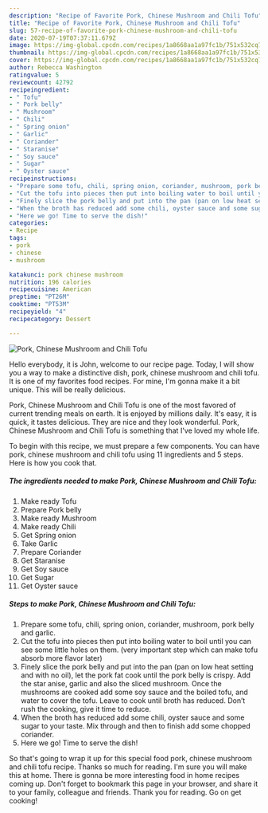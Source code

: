 ```yaml
---
description: "Recipe of Favorite Pork, Chinese Mushroom and Chili Tofu"
title: "Recipe of Favorite Pork, Chinese Mushroom and Chili Tofu"
slug: 57-recipe-of-favorite-pork-chinese-mushroom-and-chili-tofu
date: 2020-07-19T07:37:11.679Z
image: https://img-global.cpcdn.com/recipes/1a8668aa1a97fc1b/751x532cq70/pork-chinese-mushroom-and-chili-tofu-recipe-main-photo.jpg
thumbnail: https://img-global.cpcdn.com/recipes/1a8668aa1a97fc1b/751x532cq70/pork-chinese-mushroom-and-chili-tofu-recipe-main-photo.jpg
cover: https://img-global.cpcdn.com/recipes/1a8668aa1a97fc1b/751x532cq70/pork-chinese-mushroom-and-chili-tofu-recipe-main-photo.jpg
author: Rebecca Washington
ratingvalue: 5
reviewcount: 42792
recipeingredient:
- " Tofu"
- " Pork belly"
- " Mushroom"
- " Chili"
- " Spring onion"
- " Garlic"
- " Coriander"
- " Staranise"
- " Soy sauce"
- " Sugar"
- " Oyster sauce"
recipeinstructions:
- "Prepare some tofu, chili, spring onion, coriander, mushroom, pork belly and garlic."
- "Cut the tofu into pieces then put into boiling water to boil until you can see some little holes on them. (very important step which can make tofu absorb more flavor later)"
- "Finely slice the pork belly and put into the pan (pan on low heat setting and with no oil), let the pork fat cook until the pork belly is crispy. Add the star anise, garlic and also the sliced mushroom. Once the mushrooms are cooked add some soy sauce and the boiled tofu, and water to cover the tofu. Leave to cook until broth has reduced. Don’t rush the cooking, give it time to reduce."
- "When the broth has reduced add some chili, oyster sauce and some sugar to your taste. Mix through and then to finish add some chopped coriander."
- "Here we go! Time to serve the dish!"
categories:
- Recipe
tags:
- pork
- chinese
- mushroom

katakunci: pork chinese mushroom 
nutrition: 196 calories
recipecuisine: American
preptime: "PT26M"
cooktime: "PT53M"
recipeyield: "4"
recipecategory: Dessert

---
```



![Pork, Chinese Mushroom and Chili Tofu](https://img-global.cpcdn.com/recipes/1a8668aa1a97fc1b/751x532cq70/pork-chinese-mushroom-and-chili-tofu-recipe-main-photo.jpg)

Hello everybody, it is John, welcome to our recipe page. Today, I will show you a way to make a distinctive dish, pork, chinese mushroom and chili tofu. It is one of my favorites food recipes. For mine, I'm gonna make it a bit unique. This will be really delicious.



Pork, Chinese Mushroom and Chili Tofu is one of the most favored of current trending meals on earth. It is enjoyed by millions daily. It's easy, it is quick, it tastes delicious. They are nice and they look wonderful. Pork, Chinese Mushroom and Chili Tofu is something that I've loved my whole life.


To begin with this recipe, we must prepare a few components. You can have pork, chinese mushroom and chili tofu using 11 ingredients and 5 steps. Here is how you cook that.

<!--inarticleads1-->

##### The ingredients needed to make Pork, Chinese Mushroom and Chili Tofu:

1. Make ready  Tofu
1. Prepare  Pork belly
1. Make ready  Mushroom
1. Make ready  Chili
1. Get  Spring onion
1. Take  Garlic
1. Prepare  Coriander
1. Get  Staranise
1. Get  Soy sauce
1. Get  Sugar
1. Get  Oyster sauce




<!--inarticleads2-->

##### Steps to make Pork, Chinese Mushroom and Chili Tofu:

1. Prepare some tofu, chili, spring onion, coriander, mushroom, pork belly and garlic.
1. Cut the tofu into pieces then put into boiling water to boil until you can see some little holes on them. (very important step which can make tofu absorb more flavor later)
1. Finely slice the pork belly and put into the pan (pan on low heat setting and with no oil), let the pork fat cook until the pork belly is crispy. Add the star anise, garlic and also the sliced mushroom. Once the mushrooms are cooked add some soy sauce and the boiled tofu, and water to cover the tofu. Leave to cook until broth has reduced. Don’t rush the cooking, give it time to reduce.
1. When the broth has reduced add some chili, oyster sauce and some sugar to your taste. Mix through and then to finish add some chopped coriander.
1. Here we go! Time to serve the dish!




So that's going to wrap it up for this special food pork, chinese mushroom and chili tofu recipe. Thanks so much for reading. I'm sure you will make this at home. There is gonna be more interesting food in home recipes coming up. Don't forget to bookmark this page in your browser, and share it to your family, colleague and friends. Thank you for reading. Go on get cooking!
